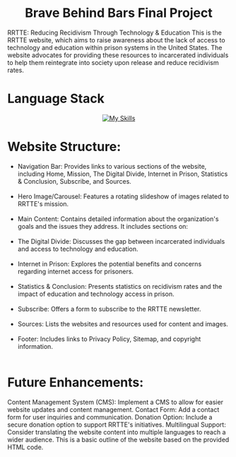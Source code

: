 <div align="center"> 
<h1>Brave Behind Bars Final Project</h1>
</div>

RRTTE: Reducing Recidivism Through Technology & Education
This is the RRTTE website, which aims to raise awareness about the lack of access to technology and education within prison systems in the United States. The website advocates for providing these resources to incarcerated individuals to help them reintegrate into society upon release and reduce recidivism rates.

<h1>Language Stack</h1>

</div>
<div align="center">

<a href=""> [![My Skills](https://skillicons.dev/icons?i=html,css,bootstrap&perline=8)](https://skillicons.dev) </a>

</div>

<div><h1>Website Structure:</h1></div>

<ul>
<li>Navigation Bar: Provides links to various sections of the website, including Home, Mission, The Digital Divide, Internet in Prison, Statistics & Conclusion, Subscribe, and Sources.</li>
<br>
<li>Hero Image/Carousel: Features a rotating slideshow of images related to RRTTE's mission.</li>
<br>
<li>Main Content: Contains detailed information about the organization's goals and the issues they address. It includes sections on:</li>
<br>
<li>The Digital Divide: Discusses the gap between incarcerated individuals and access to technology and education.</li>
<br>
<li>Internet in Prison: Explores the potential benefits and concerns regarding internet access for prisoners.</li>
<br>
<li>Statistics & Conclusion: Presents statistics on recidivism rates and the impact of education and technology access in prison.</li>
<br>
<li>Subscribe: Offers a form to subscribe to the RRTTE newsletter.</li>
<br>
<li>Sources: Lists the websites and resources used for content and images.</li>
<br>
<li>Footer: Includes links to Privacy Policy, Sitemap, and copyright information.</li>
<br>
</ul>
<div><h1>Future Enhancements:</h1></div>

Content Management System (CMS): Implement a CMS to allow for easier website updates and content management.
Contact Form: Add a contact form for user inquiries and communication.
Donation Option: Include a secure donation option to support RRTTE's initiatives.
Multilingual Support: Consider translating the website content into multiple languages to reach a wider audience.
This is a basic outline of the website based on the provided HTML code.
